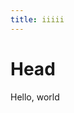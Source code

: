 ```yaml
---
title: iiiii
---
```


<h1>Head</h1>
<p>Hello, world</p>

<!-- Global site tag (gtag.js) - Google Analytics -->
<script async src="https://www.googletagmanager.com/gtag/js?id=UA-109909640-1"></script>
<script>
  window.dataLayer = window.dataLayer || [];
  function gtag(){dataLayer.push(arguments);}
  gtag('js', new Date());

  gtag('config', 'UA-109909640-1');
</script>



